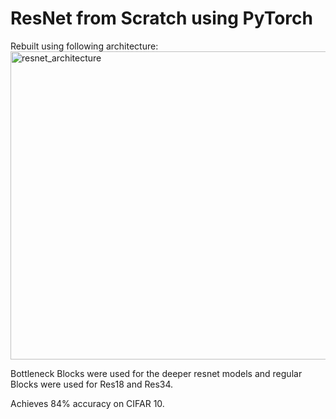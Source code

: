 # ResNet from Scratch using PyTorch

Rebuilt using following architecture:
<img width="1092" height="493" alt="resnet_architecture" src="https://github.com/user-attachments/assets/b4429c0d-4bc2-4372-b832-1777dfc898d4" />


Bottleneck Blocks were used for the deeper resnet models and regular Blocks were used for Res18 and Res34.


Achieves 84% accuracy on CIFAR 10.
